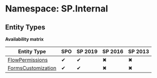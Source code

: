 # Namespace: SP.Internal
## Entity Types

**Availability matrix**

Entity Type | SPO | SP 2019 | SP 2016 | SP 2013
----------|-----|---------|---------|--------
[FlowPermissions](./EntityTypes/FlowPermissions.md) | ✔ | ✔ | ✖ | ✖
[FormsCustomization](./EntityTypes/FormsCustomization.md) | ✔ | ✔ | ✖ | ✖
